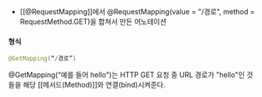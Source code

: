 - [[@RequestMapping]]에서 @RequestMapping(value = "/경로", method = RequestMethod.GET)을 합쳐서 만든 어노테이션

#### 형식
```java
@GetMapping(“/경로”)
```

@GetMapping(“예를 들어 hello")는 HTTP GET 요청 중 URL 경로가 "hello"인 것들을 해당 [[메서드(Method)]]와 연결(bind)시켜준다.